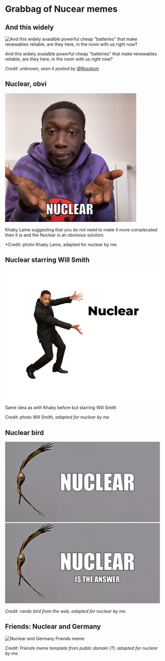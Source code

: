 # Grabbag of Nucear memes

## And this widely

![And this widely avaialble powerful cheap "batteries" that make renewables reliable, are they here, in the room with us right now?](in-the-room-with-us.jpeg "And this widely avaialble powerful cheap \"batteries\" that make renewables reliable, are they here, in the room with us right now?")

And this widely avaialble powerful cheap "batteries" that make renewables reliable, are they here, in the room with us right now?

*Credit: unknown, seen it posted by [@Rosatom](https://twitter.com/RosatomGlobal/status/1475853850317885442)*


## Nuclear, obvi

![Nuclear Khaby Lame](nuclear-khaby-lame.jpg "Nuclear Khaby Lame")

Khaby Lame suggesting that you do not need to make it more complecated then it is and the Nuclear is an obvisous solution.

*Credit: photo Khaby Lame, adapted for nuclear by me.


## Nuclear starring Will Smith
![Nuclear Will Smith](nuclear-will-smith.jpg "Nuclear Will Smith")

Same idea as with Khaby before but starring Will Smith

*Credit: photo Will Smith, adapted for nuclear by me*


## Nuclear bird
![Nuclear Bird](nuclear-bird.jpg "Nuclear Bird")
![Nuclear is the Answer Bird](nuclear-answer-bird.jpg "Nuclear is the Answer Bird")

*Credit: rando bird from the web, adapted for nuclear by me.*

## Friends: Nuclear and Germany
![Nuclear and Germany Friends meme](nuclear-germany.png "Nuclear and Germany Friends meme")

*Credit: Friends meme template from public domain (?), adapted for nuclear by me.*

